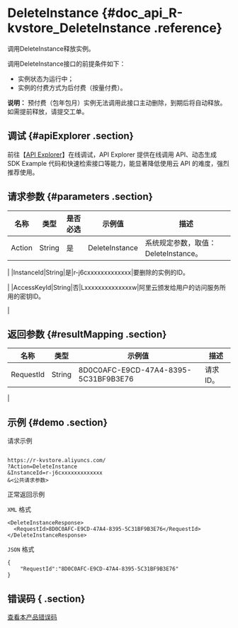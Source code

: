 # DeleteInstance {#doc_api_R-kvstore_DeleteInstance .reference}

调用DeleteInstance释放实例。

调用DeleteInstance接口的前提条件如下：

-   实例状态为运行中；
-   实例的付费方式为后付费（按量付费）。

**说明：** 预付费（包年包月）实例无法调用此接口主动删除，到期后将自动释放。 如需提前释放，请提交工单。

## 调试 {#apiExplorer .section}

前往【[API Explorer](https://api.aliyun.com/#product=R-kvstore&api=DeleteInstance)】在线调试，API Explorer 提供在线调用 API、动态生成 SDK Example 代码和快速检索接口等能力，能显著降低使用云 API 的难度，强烈推荐使用。

## 请求参数 {#parameters .section}

|名称|类型|是否必选|示例值|描述|
|--|--|----|---|--|
|Action|String|是|DeleteInstance|系统规定参数，取值：DeleteInstance。

 |
|InstanceId|String|是|r-j6cxxxxxxxxxxxxx|要删除的实例的ID。

 |
|AccessKeyId|String|否|Lxxxxxxxxxxxxxxw|阿里云颁发给用户的访问服务所用的密钥ID。

 |

## 返回参数 {#resultMapping .section}

|名称|类型|示例值|描述|
|--|--|---|--|
|RequestId|String|8D0C0AFC-E9CD-47A4-8395-5C31BF9B3E76|请求ID。

 |

## 示例 {#demo .section}

请求示例

``` {#request_demo}

https://r-kvstore.aliyuncs.com/
?Action=DeleteInstance
&InstanceId=r-j6cxxxxxxxxxxxxx
&<公共请求参数>

```

正常返回示例

`XML` 格式

``` {#xml_return_success_demo}
<DeleteInstanceResponse>
  <RequestId>8D0C0AFC-E9CD-47A4-8395-5C31BF9B3E76</RequestId>
</DeleteInstanceResponse>

```

`JSON` 格式

``` {#json_return_success_demo}
{
	"RequestId":"8D0C0AFC-E9CD-47A4-8395-5C31BF9B3E76"
}
```

## 错误码 { .section}

[查看本产品错误码](https://error-center.aliyun.com/status/product/R-kvstore)

